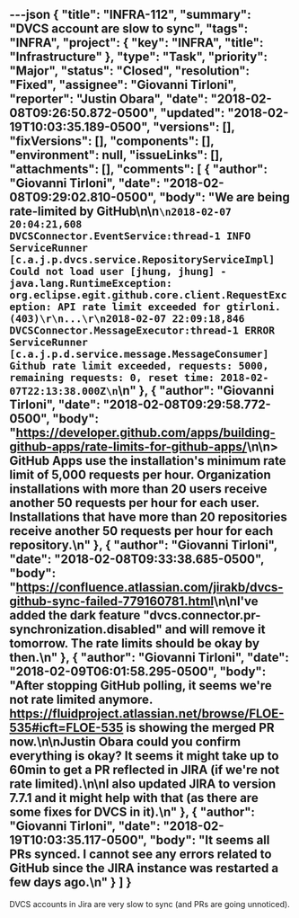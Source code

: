 ---json
{
  "title": "INFRA-112",
  "summary": "DVCS account are slow to sync",
  "tags": "INFRA",
  "project": {
    "key": "INFRA",
    "title": "Infrastructure"
  },
  "type": "Task",
  "priority": "Major",
  "status": "Closed",
  "resolution": "Fixed",
  "assignee": "Giovanni Tirloni",
  "reporter": "Justin Obara",
  "date": "2018-02-08T09:26:50.872-0500",
  "updated": "2018-02-19T10:03:35.189-0500",
  "versions": [],
  "fixVersions": [],
  "components": [],
  "environment": null,
  "issueLinks": [],
  "attachments": [],
  "comments": [
    {
      "author": "Giovanni Tirloni",
      "date": "2018-02-08T09:29:02.810-0500",
      "body": "We are being rate-limited by GitHub\n\n```\n2018-02-07 20:04:21,608 DVCSConnector.EventService:thread-1 INFO ServiceRunner     [c.a.j.p.dvcs.service.RepositoryServiceImpl] Could not load user [jhung, jhung] - java.lang.RuntimeException: org.eclipse.egit.github.core.client.RequestException: API rate limit exceeded for gtirloni. (403)\r\n...\r\n2018-02-07 22:09:18,846 DVCSConnector.MessageExecutor:thread-1 ERROR ServiceRunner     [c.a.j.p.d.service.message.MessageConsumer] Github rate limit exceeded, requests: 5000, remaining requests: 0, reset time: 2018-02-07T22:13:38.000Z\n```\n"
    },
    {
      "author": "Giovanni Tirloni",
      "date": "2018-02-08T09:29:58.772-0500",
      "body": "<https://developer.github.com/apps/building-github-apps/rate-limits-for-github-apps/>\n\n> GitHub Apps use the installation's minimum rate limit of 5,000 requests per hour. Organization installations with more than 20 users receive another 50 requests per hour for each user. Installations that have more than 20 repositories receive another 50 requests per hour for each repository.\n"
    },
    {
      "author": "Giovanni Tirloni",
      "date": "2018-02-08T09:33:38.685-0500",
      "body": "<https://confluence.atlassian.com/jirakb/dvcs-github-sync-failed-779160781.html>\n\nI've added the dark feature \"dvcs.connector.pr-synchronization.disabled\" and will remove it tomorrow. The rate limits should be okay by then.\n"
    },
    {
      "author": "Giovanni Tirloni",
      "date": "2018-02-09T06:01:58.295-0500",
      "body": "After stopping GitHub polling, it seems we're not rate limited anymore. <https://fluidproject.atlassian.net/browse/FLOE-535#icft=FLOE-535> is showing the merged PR now.\n\nJustin Obara could you confirm everything is okay? It seems it might take up to 60min to get a PR reflected in JIRA (if we're not rate limited).\n\nI also updated JIRA to version 7.7.1 and it might help with that (as there are some fixes for DVCS in it).\n"
    },
    {
      "author": "Giovanni Tirloni",
      "date": "2018-02-19T10:03:35.117-0500",
      "body": "It seems all PRs synced. I cannot see any errors related to GitHub since the JIRA instance was restarted a few days ago.\n"
    }
  ]
}
---
DVCS accounts in Jira are very slow to sync (and PRs are going unnoticed).

        